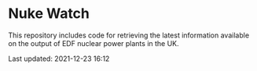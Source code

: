 # Nuke Watch

This repository includes code for retrieving the latest information available on the output of EDF nuclear power plants in the UK.

Last updated: 2021-12-23 16:12